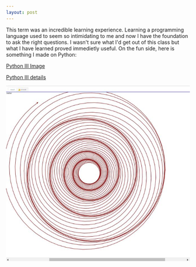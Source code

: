 ```yaml
---
layout: post
---
```


This term was an incredible learning experience. Learning a programming language used to seem so intimidating to me and now I have the foundation to ask the right questions. I wasn't sure what I'd get out of this class but what I have learned proved immedietly useful. On the fun side, here is something I made on Python:

[Python III Image](https://scontent-sjc3-1.xx.fbcdn.net/v/t1.0-9/29425418_2092408607670837_6353833480782086144_n.jpg?_nc_cat=0&oh=f6247dca87620ded534e9d70152232b7&oe=5B359657)

[Python III details](https://repl.it/@Danemb123/Python-III)


![Python III Image Sample](PY3image.jpg)
